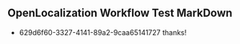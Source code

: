 ## OpenLocalization Workflow Test MarkDown
* 629d6f60-3327-4141-89a2-9caa65141727 
thanks!<!--HONumber=Mar16_HO4-->
